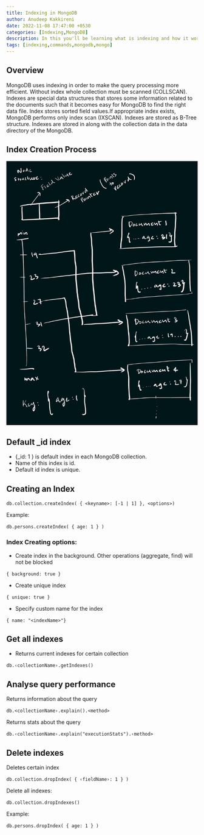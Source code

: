 ```yaml
---
title: Indexing in MongoDB
author: Anudeep Kakkireni
date: 2022-11-08 17:47:00 +0530
categories: [Indexing,MongoDB]
description: In this you'll be learning what is indexing and how it works.
tags: [indexing,commands,mongodb,mongo]
---
```

## Overview
MongoDB uses indexing in order to make the query processing more efficient. Without index whole collection must be scanned (COLLSCAN). Indexes are special data structures that stores some information related to the documents such that it becomes easy for MongoDB to find the right data file. Index stores sorted field values.If appropriate index exists, MongoDB performs only index scan (IXSCAN). Indexes are stored as B-Tree structure. Indexes are stored in along with the collection data in the data directory of the MongoDB.
## Index Creation Process
![Desktop View](/assets/img/post_images/Index_creation_process.jpg)
## Default _id index
- {_id: 1 } is default index in each MongoDB collection.
- Name of this index is id.
- Default id index is unique.
## Creating an Index
```
db.collection.createIndex( { <keyname>: [-1 | 1] }, <options>)
```
Example:
```
db.persons.createIndex( { age: 1 } )
```
### Index Creating options:
- Create index in the background. Other operations (aggregate, find) will not be blocked
```
{ background: true }
```
- Create unique index
```
{ unique: true }
```
- Specify custom name for the index
```
{ name: "<indexName>"}
```

## Get all indexes
- Returns current indexes for certain collection
```
db.‹collectionName›.getIndexes()
```

## Analyse query performance
Returns information about the query
```
db.<collectionName›.explain().<method>
```
Returns stats about the query
```
db.‹collectionName›.explain("executionStats").‹method>
```

## Delete indexes
Deletes certain index
```
db.collection.dropIndex( { ‹fieldName›: 1 } )
```
Delete all indexes:
```
db.collection.dropIndexes()
```
Example:
```
db.persons.dropIndex( { age: 1 } )
```

